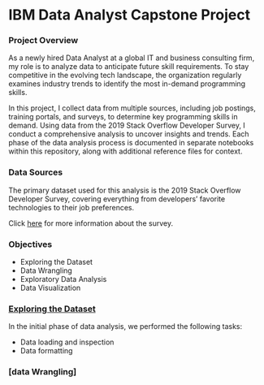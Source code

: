# IBM Data Analyst Capstone Project

### Project Overview

As a newly hired Data Analyst at a global IT and business consulting firm, my role is to analyze data to anticipate future skill requirements. To stay competitive in the evolving tech landscape, the organization regularly examines industry trends to identify the most in-demand programming skills.

In this project, I collect data from multiple sources, including job postings, training portals, and surveys, to determine key programming skills in demand. Using data from the 2019 Stack Overflow Developer Survey, I conduct a comprehensive analysis to uncover insights and trends.
Each phase of the data analysis process is documented in separate notebooks within this repository, along with additional reference files for context.

### Data Sources

The primary dataset used for this analysis is the 2019 Stack Overflow Developer Survey, covering everything from developers’ favorite technologies to their job preferences.

Click [here](https://survey.stackoverflow.co/2019) for more information about the survey.

### Objectives

- Exploring the Dataset
- Data Wrangling
- Exploratory Data Analysis
- Data Visualization

### [Exploring the Dataset](https://github.com/LinoyOkev/IBM_Data_Analyst_Capstone_Project/blob/main/1.Explore%20Data%20Set.ipynb)

In the initial phase of data analysis, we performed the following tasks:
- Data loading and inspection
- Data formatting

### [data Wrangling]

